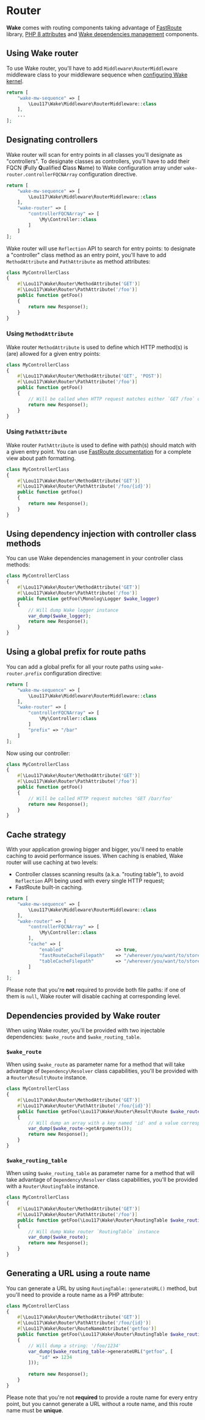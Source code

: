 # Router
**Wake** comes with routing components taking advantage of [FastRoute](https://github.com/nikic/FastRoute) library, 
[PHP 8 attributes](https://www.php.net/releases/8.0/en.php#attributes) and 
[Wake dependencies management](./dependencies_management.md) components.

## Using Wake router
To use Wake router, you'll have to add `Middleware\RouterMiddleware` middleware class to your middleware sequence when 
[configuring Wake kernel](./configuration.md).
```php
return [
    "wake-mw-sequence" => [
        \Lou117\Wake\Middleware\RouterMiddleware::class
    ],
    ...
];
```

## Designating controllers
Wake router will scan for entry points in all classes you'll designate as "controllers". To designate classes as 
controllers, you'll have to add their FQCN (**F**ully **Q**ualified **C**lass **N**ame) to Wake configuration array 
under `wake-router.controllerFQCNArray` configuration directive.
```php
return [
    "wake-mw-sequence" => [
        \Lou117\Wake\Middleware\RouterMiddleware::class
    ],
    "wake-router" => [
        "controllerFQCNArray" => [
            \My\Controller::class
        ]
    ]
];
```

Wake router will use `Reflection` API to search for entry points: to designate a "controller" class method as an entry 
point, you'll have to add `MethodAttribute` and `PathAttribute` as method attributes:
```php
class MyControllerClass
{
    #[\Lou117\Wake\Router\MethodAttribute('GET')]
    #[\Lou117\Wake\Router\PathAttribute('/foo')]
    public function getFoo()
    {
        return new Response();
    }
}
```

### Using `MethodAttribute`
Wake router `MethodAttribute` is used to define which HTTP method(s) is (are) allowed for a given entry points:
```php
class MyControllerClass
{
    #[\Lou117\Wake\Router\MethodAttribute('GET', 'POST')]
    #[\Lou117\Wake\Router\PathAttribute('/foo')]
    public function getFoo()
    {
        // Will be called when HTTP request matches either `GET /foo` or `POST /foo`
        return new Response();
    }
}
```

### Using `PathAttribute`
Wake router `PathAttribute` is used to define with path(s) should match with a given entry point. You can use 
[FastRoute documentation](https://github.com/nikic/FastRoute#defining-routes) for a complete view about path formatting.
```php
class MyControllerClass
{
    #[\Lou117\Wake\Router\MethodAttribute('GET')]
    #[\Lou117\Wake\Router\PathAttribute('/foo/{id}')]
    public function getFoo()
    {
        return new Response();
    }
}
```

## Using dependency injection with controller class methods
You can use Wake dependencies management in your controller class methods:
```php
class MyControllerClass
{
    #[\Lou117\Wake\Router\MethodAttribute('GET')]
    #[\Lou117\Wake\Router\PathAttribute('/foo')]
    public function getFoo(\Monolog\Logger $wake_logger)
    {
        // Will dump Wake logger instance
        var_dump($wake_logger);
        return new Response();
    }
}
```

## Using a global prefix for route paths
You can add a global prefix for all your route paths using `wake-router.prefix` configuration directive:
```php
return [
    "wake-mw-sequence" => [
        \Lou117\Wake\Middleware\RouterMiddleware::class
    ],
    "wake-router" => [
        "controllerFQCNArray" => [
            \My\Controller::class
        ]
        "prefix" => "/bar"
    ]
];
```
Now using our controller:
```php
class MyControllerClass
{
    #[\Lou117\Wake\Router\MethodAttribute('GET')]
    #[\Lou117\Wake\Router\PathAttribute('/foo')]
    public function getFoo()
    {
        // Will be called HTTP request matches 'GET /bar/foo'
        return new Response();
    }
}
```

## Cache strategy
With your application growing bigger and bigger, you'll need to enable caching to avoid performance issues. When caching 
is enabled, Wake router will use caching at two levels:
- Controller classes scanning results (a.k.a. "routing table"), to avoid `Reflection` API being used with every single 
HTTP request;
- FastRoute built-in caching.
```php
return [
    "wake-mw-sequence" => [
        \Lou117\Wake\Middleware\RouterMiddleware::class
    ],
    "wake-router" => [
        "controllerFQCNArray" => [
            \My\Controller::class
        ],
        "cache" => [
            "enabled"                   => true,
            "fastRouteCacheFilepath"    => "/wherever/you/want/to/store/your/cache/file/for/FastRoute",
            "tableCacheFilepath"        => "/wherever/you/want/to/store/your/cache/file/for/WakeRoutingTable"
        ]
    ]
];
```
Please note that you're **not** required to provide both file paths: if one of them is `null`, Wake router will disable 
caching at corresponding level.

## Dependencies provided by Wake router
When using Wake router, you'll be provided with two injectable dependencies: `$wake_route` and `$wake_routing_table`.

### `$wake_route`
When using `$wake_route` as parameter name for a method that will take advantage of `Dependency\Resolver` class 
capabilities, you'll be provided with a `Router\Result\Route` instance.
```php
class MyControllerClass
{
    #[\Lou117\Wake\Router\MethodAttribute('GET')]
    #[\Lou117\Wake\Router\PathAttribute('/foo/{id}')]
    public function getFoo(\Lou117\Wake\Router\Result\Route $wake_route)
    {
        // Will dump an array with a key named 'id' and a value corresponding to `{id}` in path
        var_dump($wake_route->getArguments());
        return new Response();
    }
}
```

### `$wake_routing_table`
When using `$wake_routing_table` as parameter name for a method that will take advantage of `Dependency\Resolver` class 
capabilities, you'll be provided with a `Router\RoutingTable` instance.
```php
class MyControllerClass
{
    #[\Lou117\Wake\Router\MethodAttribute('GET')]
    #[\Lou117\Wake\Router\PathAttribute('/foo')]
    public function getFoo(\Lou117\Wake\Router\RoutingTable $wake_routing_table)
    {
        // Will dump Wake router `RoutingTable` instance
        var_dump($wake_route);
        return new Response();
    }
}
```

## Generating a URL using a route name
You can generate a URL by using `RoutingTable::generateURL()` method, but you'll need to provide a route name as a PHP 
attribute:
```php
class MyControllerClass
{
    #[\Lou117\Wake\Router\MethodAttribute('GET')]
    #[\Lou117\Wake\Router\PathAttribute('/foo/{id}')]
    #[\Lou117\Wake\Router\RouteNameAttribute('getfoo')]
    public function getFoo(\Lou117\Wake\Router\RoutingTable $wake_routing_table)
    {
        // Will dump a string: '/foo/1234'
        var_dump($wake_routing_table->generateURL("getfoo", [
            "id" => 1234
        ]));
        
        return new Response();
    }
}
```
Please note that you're not **required** to provide a route name for every entry point, but you cannot generate a URL 
without a route name, and this route name must be **unique**.

